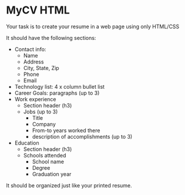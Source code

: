 # MyCV HTML

Your task is to create your resume in a web page using only HTML/CSS

It should have the following sections:

* Contact info: 
  * Name
  * Address
  * City, State, Zip
  * Phone
  * Email
* Technology list: 4 x column bullet list
* Career Goals: paragraphs (up to 3)
* Work experience
  * Section header (h3)
  * Jobs (up to 3)
    * Title
    * Company
    * From-to years worked there
    * description of accomplishments (up to 3)
* Education
  * Section header (h3)
  * Schools attended
    * School name
    * Degree
    * Graduation year

It should be organized just like your printed resume.